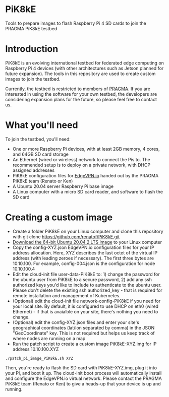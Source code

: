 # PiK8kE

Tools to prepare images to flash Raspberry Pi 4 SD cards to join the PRAGMA PiK8kE testbed

# Introduction

PiK8kE is an evolving international testbed for federated edge computing on Raspberry Pi 4 devices (with other architectures such as Jetson planned for future expansion). The tools in this repository are used to create custom images to join the testbed.

Currently, the testbed is restricted to members of [PRAGMA](http://www.pragma-grid.net). If you are interested in using the software for your own testbed, the developers are considering expansion plans for the future, so please feel free to contact us.

# What you'll need

To join the testbed, you'll need:

* One or more Raspberry Pi devices, with at least 2GB memory, 4 cores, and 64GB SD card storage
* An Ethernet (wired or wireless) network to connect the Pis to. The recommended setup is to deploy on a private network, with DHCP assigned addresses
* PiK8kE configuration files for [EdgeVPN.io](https://edgevpn.io) handed out by the PRAGMA PiK8kE team (Renato or Ken)
* A Ubuntu 20.04 server Raspberry Pi base image
* A Linux computer with a micro SD card reader, and software to flash the SD card

# Creating a custom image

* Create a folder PiK8kE on your Linux computer and clone this repository with git clone https://github.com/renatof/PiK8kE.git
* [Download the 64-bit Ubuntu 20.04.2 LTS image](https://ubuntu.com/download/raspberry-pi) to your Linux computer
* Copy the config-XYZ.json EdgeVPN.io configuration files for your IP address allocation. Here, XYZ describes the last octet of the virtual IP address (with leading zeroes if necessary). The first three bytes are 10.10.100. For example, config-004.json is the configuration for node 10.10.100.4
* Edit the cloud-init file user-data-PiK8kE to: 1) change the password for the ubuntu user from PiK8kE to a secure password, 2) add any ssh authorized keys you'd like to include to authenticate to the ubuntu user. Please don't delete the existing ssh authorized_key - that is required for remote installation and management of Kubernetes.
* (Optional) edit the cloud-init file network-config-PiK8kE if you need for your local site. By default, it is configured to use DHCP on eth0 (wired Ethernet) - if that is avaialble on your site, there's nothing you need to change.
* (Optional) edit the config-XYZ.json files and enter your site's geographical coordinates (lat/lon separated by comma) in the JSON "GeoCoordinate" key. This is not required but helps us keep track of where nodes are running on a map
* Run the patch script to create a custom image PiK8kE-XYZ.img for IP address 10.10.100.XYZ

```
./patch_pi_image_PiK8kE.sh XYZ
```

Then, you're ready to flash the SD card with PiK8kE-XYZ.img, plug it into your Pi, and boot it up. The cloud-init boot process will automatically install and configure the EdgeVPN.io virtual network. Please contact the PRAGMA PiK8kE team (Renato or Ken) to give a heads-up that your device is up and running.



